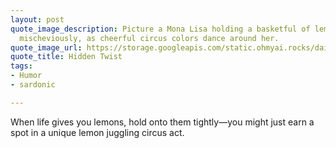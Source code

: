 ```yaml
---
layout: post
quote_image_description: Picture a Mona Lisa holding a basketful of lemons, winking
  mischeviously, as cheerful circus colors dance around her.
quote_image_url: https://storage.googleapis.com/static.ohmyai.rocks/daily/2023-12-18.jpg
quote_title: Hidden Twist
tags:
- Humor
- sardonic

---
```


When life gives you lemons, hold onto them tightly—you might just earn a spot in a unique lemon juggling circus act.